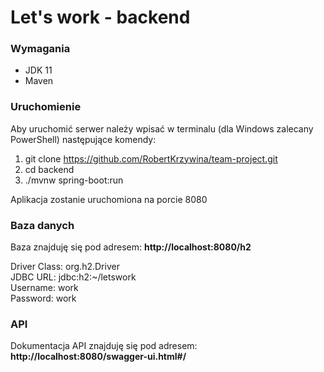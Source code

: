 # Let's work - backend

###  Wymagania
<ul>
    <li> JDK 11 </li>
    <li> Maven </li>
</ul>

### Uruchomienie

Aby uruchomić serwer należy wpisać w terminalu (dla Windows zalecany PowerShell) następujące komendy:

1. git clone https://github.com/RobertKrzywina/team-project.git
2. cd backend
3. ./mvnw spring-boot:run

Aplikacja zostanie uruchomiona na porcie 8080

### Baza danych

Baza znajduję się pod adresem: <b>http://localhost:8080/h2</b> <br>

Driver Class: org.h2.Driver <br>
JDBC URL: jdbc:h2:~/letswork <br>
Username: work <br>
Password: work <br>

### API

Dokumentacja API znajduję się pod adresem: <b> http://localhost:8080/swagger-ui.html#/ </b>
